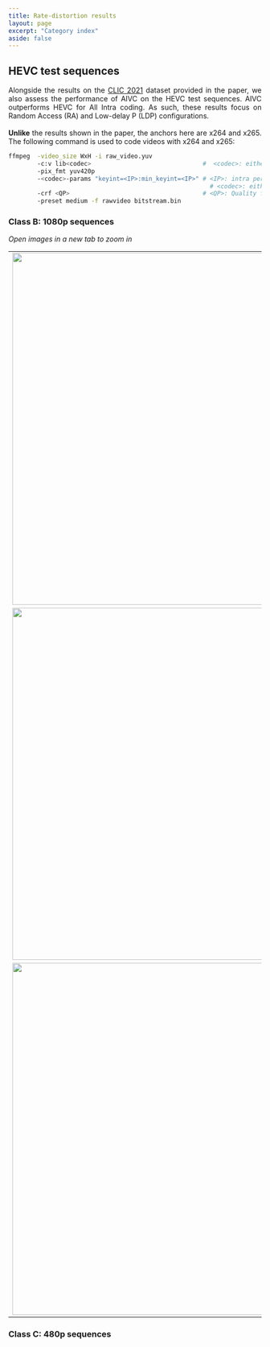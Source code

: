 ```yaml
---
title: Rate-distortion results
layout: page
excerpt: "Category index"
aside: false
---
```


## HEVC test sequences

<div style="text-align: justify">
Alongside the results on the <a href="http://clic.compression.cc/2021/">CLIC 2021</a>
dataset provided in the paper, we also assess the performance of AIVC on the
HEVC test sequences. AIVC outperforms HEVC for All Intra coding. As such, these results focus on Random Access (RA) and Low-delay P (LDP) configurations.
<br/>
<br/>
<b>Unlike</b> the results shown in the paper, the anchors here are x264 and x265. The following command is used to code videos with x264 and x265:
</div>

```bash
ffmpeg  -video_size WxH -i raw_video.yuv
        -c:v lib<codec>                               #  <codec>: either x264 or x265
        -pix_fmt yuv420p
        -<codec>-params "keyint=<IP>:min_keyint=<IP>" # <IP>: intra period, set to 32
                                                        # <codec>: either x264 or x265
        -crf <QP>                                     # <QP>: Quality factor (22, 27, 32, 37, 42)
        -preset medium -f rawvideo bitstream.bin
```

### Class B: 1080p sequences

<i>Open images in a new tab to zoom in</i>

<div>
  <table>
    <tr>
      <td><img height="700" src="../assets/rd_results/BasketballDrive_1920x1080_50_420.png"></td>
      <td><img height="700" src="../assets/rd_results/BQTerrace_1920x1080_60_420.png"></td>
    </tr>
    <tr>
      <td><img height="700" src="../assets/rd_results/Cactus_1920x1080_50_420.png"></td>
      <td><img height="700" src="../assets/rd_results/Kimono_1920x1080_24_420.png"></td>
    </tr>
    <tr>
      <td><img height="700" src="../assets/rd_results/ParkScene_1920x1080_24_420.png"></td>
    </tr>
</table>
</div>

### Class C: 480p sequences